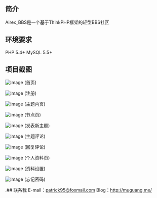 ﻿## 简介
 
Airex_BBS是一个基于ThinkPHP框架的轻型BBS社区

## 环境要求

PHP 5.4+
MySQL 5.5+

## 项目截图

![image](https://github.com/Patrick-95/Airex_BBS/raw/master/screenshots/Index.png)
(首页)

![image](https://github.com/Patrick-95/Airex_BBS/raw/master/screenshots/register.png)
(注册)

![image](https://github.com/Patrick-95/Airex_BBS/raw/master/screenshots/detail.png)
(主题内页)

![image](https://github.com/Patrick-95/Airex_BBS/raw/master/screenshots/node.png)
(节点页)

![image](https://github.com/Patrick-95/Airex_BBS/raw/master/screenshots/publish.png)
(发表新主题)

![image](https://github.com/Patrick-95/Airex_BBS/raw/master/screenshots/comment.png)
(主题评论)

![image](https://github.com/Patrick-95/Airex_BBS/raw/master/screenshots/reply.png)
(回复评论)

![image](https://github.com/Patrick-95/Airex_BBS/raw/master/screenshots/info.png)
(个人资料页)

![image](https://github.com/Patrick-95/Airex_BBS/raw/master/screenshots/setting.png)
(资料设置)

![image](https://github.com/Patrick-95/Airex_BBS/raw/master/screenshots/forgot.png)
(忘记密码)

.## 联系我
E-mail：patrick95@foxmail.com
Blog：http://muguang.me/
